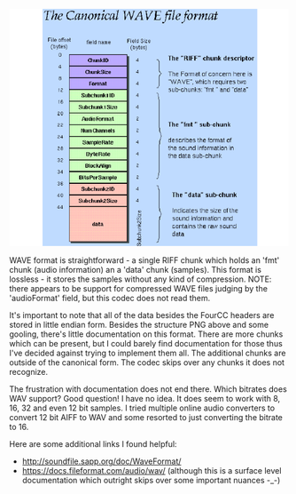 
<p align="center">
    <img src="/docs/formats/wav/structure.png">
</p>

WAVE format is straightforward - a single RIFF chunk which holds an 'fmt' chunk (audio information) an a 'data' chunk (samples). This format is lossless - it stores the samples without any kind of compression. NOTE: there appears to be support for compressed WAVE files judging by the 'audioFormat' field, but this codec does not read them.

It's important to note that all of the data besides the FourCC headers are stored in little endian form. Besides the structure PNG above and some gooling, there's little documentation on this format. There are more chunks which can be present, but I could barely find documentation for those thus I've decided against trying to implement them all. The additional chunks are outside of the canonical form. The codec skips over any chunks it does not recognize.

The frustration with documentation does not end there. Which bitrates does WAV support? Good question! I have no idea. It does seem to work with 8, 16, 32 and even 12 bit samples. I tried multiple online audio converters to convert 12 bit AIFF to WAV and some resorted to just converting the bitrate to 16.

Here are some additional links I found helpful:
- http://soundfile.sapp.org/doc/WaveFormat/ 
- https://docs.fileformat.com/audio/wav/ (although this is a surface level documentation which outright skips over some important nuances -_-)